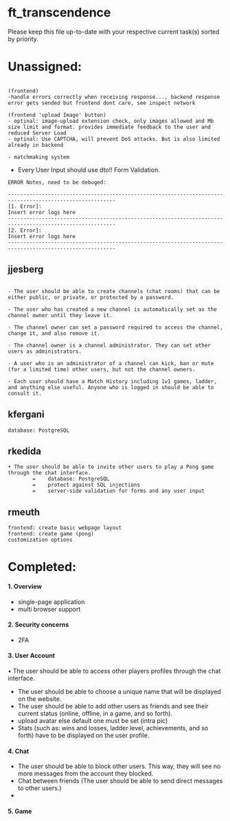 # ft_transcendence

Please keep this file up-to-date with your respective current task(s) sorted by priority.

# Unassigned:

```

(frontend)
-handle errors correctly when receiving response..., backend response error gets sended but frontend dont care, see inspect network

(frontend 'upload Image' button)
- optinal: image-upload extension check, only images allowed and Mb size limit and format. provides immediate feedback to the user and reduced Server Load
- optinal: Use CAPTCHA, will prevent DoS attacks. But is also limited already in backend

- matchmaking system
```

- Every User Input should use dto!! Form Validation.

```
ERROR Notes, need to be debuged:

---------------------------------------------------------------------------------------------------------
[1. Error]:
Insert error logs here
---------------------------------------------------------------------------------------------------------
[2. Error]:
Insert error logs here
---------------------------------------------------------------------------------------------------------

```

## jjesberg

```

- The user should be able to create channels (chat rooms) that can be either public, or private, or protected by a password.

- The user who has created a new channel is automatically set as the channel owner until they leave it.

◦ The channel owner can set a password required to access the channel, change it, and also remove it.

◦ The channel owner is a channel administrator. They can set other users as administrators.

◦ A user who is an administrator of a channel can kick, ban or mute (for a limited time) other users, but not the channel owners.

- Each user should have a Match History including 1v1 games, ladder, and anything else useful. Anyone who is logged in should be able to consult it.
```

## kfergani

```
database: PostgreSQL
```

## rkedida

```
• The user should be able to invite other users to play a Pong game through the chat interface.
        =    database: PostgreSQL
        =    protect against SQL injections
        =    server-side validation for forms and any user input
```

## rmeuth

```
frontend: create basic webpage layout
frontend: create game (pong)
customization options
```

# Completed:

#### 1. Overview

- single-page application
- multi browser support

#### 2. Security concerns

- 2FA

#### 3. User Account

• The user should be able to access other players profiles through the chat interface.

- The user should be able to choose a unique name that will be displayed on the website.
- The user should be able to add other users as friends and see their current status (online, offline, in a game, and so forth).
- upload avatar else default one must be set (intra pic)
- Stats (such as: wins and losses, ladder level, achievements, and so forth) have to be displayed on the user profile.

#### 4. Chat

- The user should be able to block other users. This way, they will see no more messages from the account they blocked.
- Chat between friends (The user should be able to send direct messages to other users.)
-

#### 5. Game

